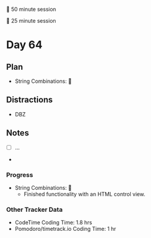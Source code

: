 🍒 50 minute session

🍅 25 minute session

# Day 64

## Plan

-   String Combinations: 🍒

## Distractions

-   DBZ

## Notes

-   [ ] ...

-

### Progress

-   String Combinations: 🍒
    -   Finished functionality with an HTML control view.

### Other Tracker Data

-   CodeTime Coding Time: 1.8 hrs
-   Pomodoro/timetrack.io Coding Time: 1 hr
